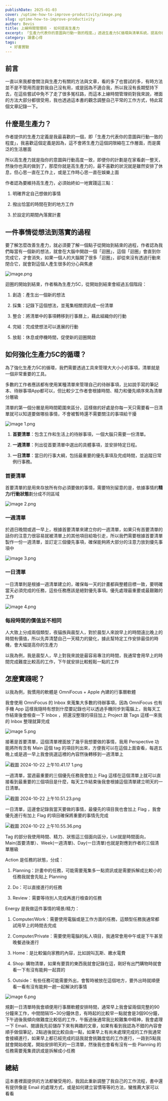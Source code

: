 ```yaml
---
publishDate: 2025-01-03
cover: /uptime-how-to-improve-productivity/image.png
slug: uptime-how-to-improve-productivity
author: Bevis
title: 上線時間管理術 - 如何提高生產力
excerpt: 「生產力代表你的意圖與行動一致的程度。」透過生產力5C循環與清單系統，提高你的生產力。
category: 讀書心得
tags:
  - 好書實驗
---
```


## 前言

一直以來我都會關注與生產力有關的方法與文章，看的多了也嘗試的多，有時方法並不是不管用而是對我自己沒有用，或是因為不適合我，所以我沒有長期堅持下去，在這些嘗試中免不了走了很多冤枉路，而這本上線時間管理術對我來說，裡面的方法大部分都很受用，我也透過這本書的觀念調整自己平常的工作方式，特此寫個文章記錄一下。

## 什麼是生產力？

作者提供的生產力定義是我最喜歡的一個，即「生產力代表你的意圖與行動一致的程度」，我喜歡這個定義是因為，這不會將生產力這個詞限縮在工作層面，而是廣泛的生活層面



所以高生產力就是指你的意圖與行動高度一致，即便你的計劃是在家看劇一整天，然後你也真的做到了，那麼你就是高生產力的，最不喜歡的狀況就是雖然安排了休息，但心思一直在工作上，或是工作時心思一直在娛樂上面



作者認為要維持高生產力，必須始終如一地實踐這三點：

1. 明確界定自己想做的事情

2. 撥出恰當的時間在對的地方工作

3. 於設定的期間內落實計畫

## 一件事情從想法到落實的過程

要了解怎麼改善生產力，就必須要了解一個點子從開始到結束的過程，作者認為我們每當有一個新的想法，就會在大腦中開啟一個「迴圈」，這個「迴圈」會直到你完成它，才會消失，如果一個人的大腦開了很多「迴圈」，卻從來沒有透過行動來閉合它，就會對這個人產生很多的分心與焦慮



![image.png](/uptime-how-to-improve-productivity/image.png)

迴圈的開始到結束，作者稱為生產力5C，從開始到結束會經過五個階段：

1. 創造：產生出一個新的想法

2. 採集：記錄下這個想法，並蒐集相關資訊成一份清單 

3. 整合：將清單中的事項轉移到行事曆上，藉此組織你的行動

4. 完結：完成使想法可以進展的行動

5. 放鬆：休息或停機時間，促使新的迴圈開啟

## 如何強化生產力5C的循環？

為了強化生產力5C的循環，我們需要透過工具來管理大大小小的事項，清單就是一個非常重要的工具。



多數的工作者應該都有使用某種清單來管理自己的待辦事項，比如說手寫的筆記本、待辦事項App都可以，但比較少工作者會根據時間、精力和優先順序來為清單分層級



清單的第一個分層是用時間範圍來區分，這樣做的好處是你每一天只需要看一日清單就可以知道要做哪些事情，不會被暫時還不需要關注的事項給干擾

![image 1.png](/uptime-how-to-improve-productivity/image%201.png)

1. **首要清單**：包含工作和生活上的待辦事項，一個大腦只需要一份清單。

2. **一週清單**：列出從首要清單中選出的具體事項，並安排特定日程。

3. **一日清單**：當日的行事大綱，包括最重要的優先事項及完成時間，並追蹤日常例行事務。

### 首要清單

首要清單的是用來存放所有你必須要做的事情，需要特別留意的是，依據事情的**精力/行動狀態**劃分成不同區域

![image 2.png](/uptime-how-to-improve-productivity/image%202.png)

### 一週清單

於週日晚間或週一早上，根據首要清單來建立你的一週清單，如果只有首要清單的話你的注意力很容易就被清單上的其他項目給吸引走，所以我們需要根據首要清單製作一份一週清單，並訂定三個優先事項，確保能夠將大部分的注意力放到優先事項中

![image 3.png](/uptime-how-to-improve-productivity/image%203.png)

### 一日清單

一日清單則是根據一週清單建立的，確保每一天的計畫都與整體目標一致，要明確當天必須完成的任務，這些任務應該是絕對優先事項。優先處理最重要或最艱難的工作

![image 4.png](/uptime-how-to-improve-productivity/image%204.png)

### 每段時間的價值並不相同

人大致上分成兩個類型，夜貓族與晨型人，對於晨型人來說早上的時間遠比晚上的時間有價值，所以先弄清楚自己一天精力的變化，據此幫特定工作安排最佳的時機，會大幅提高你的生產力



以我為例，我是晨型人，早上對我來說是最容易專注的時間，我通常會用早上的時間完成難度比較高的工作，下午就安排比較輕鬆一點的工作

## 怎麼實踐呢？

以我為例，我慣用的軟體是 OmniFocus + Apple 內建的行事曆軟體



我會使用 OmniFocus 的 Inbox 來蒐集大多數的待辦事項，因為 OmniFocus 也有手機 App 這樣我隨時有想到什麼要記錄也可以透過手機同步到電腦上，我每天工作結束後會檢查一下 Inbox ，把還沒整理的項目加上 Project 跟 Tags 這樣一來我的 Inbox 整理就算完成

![image 5.png](/uptime-how-to-improve-productivity/image%205.png)

接著是首要清單，這個清單裡面放了幾乎我想要做的事情，我用 Perspective 功能將所有含有 Main 這個 tag 的項目列出來，方便我可以在這個上面查看，每週五晚上或是週一早上我會挑選這裡的內容然後轉移到一週清單上

![截圖 2024-10-22 上午10.41.17 1.png](/uptime-how-to-improve-productivity/截圖%202024-10-22%20上午10.41.17%201.png)



一週清單，當週最重要的三個優先任務我會加上 Flag 這樣在這個清單上就可以直接看到最重要的三個項目是什麼，每天工作結束後我會根據這個清單建立明天的一日清單。

![截圖 2024-10-22 上午10.51.23.png](/uptime-how-to-improve-productivity/截圖%202024-10-22%20上午10.51.23.png)



一日清單，這邊會記錄我當天要做的事情，最優先的項目我也會加上 Flag ，我會優先進行有加上 Flag 的項目確保將重要的事情先完成

![截圖 2024-10-22 上午10.55.36.png](/uptime-how-to-improve-productivity/截圖%202024-10-22%20上午10.55.36.png)



Tag 的部分我使用時間、精力、狀態這三個面向區分，List就是時間面向，Main(首要清單）、Week(一週清單)、Day(一日清單)也就是對應到作者的三個清單層級



Action 是任務的狀態，分成：

1. Planning：計畫中的任務，可能需要蒐集多一點資訊或是需要拆解成比較小的任務我就會先貼上 Planning

2. Do：可以直接進行的任務

3. Review：需要等待別人完成再進行檢查的任務



Energy 是我做這件事情的場景/精力：

1. Computer/Work：需要使用電腦或是工作方面的任務，這類型任務我通常都試用早上的時間去完成

2. Computer/Private：需要使用電腦的私人項目，我通常會用中午或是下午甚至晚餐過後進行

3. Home：是比較偏向家務的內容，比如說叫瓦斯、繳水電費

4. Shop: 購物清單，如果有要買的東西我就會記錄在這，剛好有出門購物時就會看一下有沒有能夠一起買的

5. Outside：有些任務可能需要外出，會暫時被放在這個地方，要外出時就順便看一看有沒有能夠一趟一起解決的事情



![image 6.png](/uptime-how-to-improve-productivity/image%206.png)



規劃一日清單時我會順便用行事曆軟體安排時間，通常早上我會留兩個完整的90分鐘來工作，中間間隔15\~30分鐘休息，有時起的比較早一點就會是3個90分鐘，下午過後我傾向做難度比較低的工作，午飯過後通常我比較難集中精神，我會處理一下 Email、閱讀我先前儲存下來有興趣的文章，如果有看到我認為不錯的內容會順手做個筆記，2點過後就比較自由一點，如果早上有尚未處理完成的工作我通常會接續進行，如果早上都已經完成的話我就會挑難度低的工作進行，一路到5點我就會開始收尾，開始安排明天的一日清單，然後我也會看有沒有一些 Planning 的任務需要蒐集資訊或是拆解成小任務

## 總結

這本書裡面提供的方法都蠻受用的，我因此重新調整了我自己的工作流程，書中還有提供像是 Email 的處理方式，或是如何建立習慣等等的方法，蠻推薦大家可以看看

